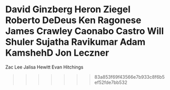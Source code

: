 David Ginzberg
Heron Ziegel
Roberto DeDeus
Ken Ragonese
James Crawley
Caonabo Castro
Will Shuler
Sujatha Ravikumar
Adam KamshehD
Jon Leczner
=======
Zac Lee
Jalisa Hewitt
Evan Hitchings

>>>>>>> 83a853f69f43566e7b933c8f6b5ef52fde7bb532
